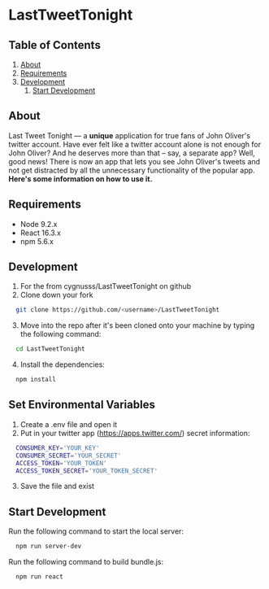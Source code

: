 # LastTweetTonight

## Table of Contents

1. [About](#about)
1. [Requirements](#requirements)
1. [Development](#development)
    1. [Start Development](#start-development)

## About

Last Tweet Tonight –– a **unique** application for true fans of John Oliver's twitter account. Have ever felt like a twitter account alone is not enough for John Oliver? And he deserves more than that – say, a separate app? Well, good news! There is now an app that lets you see John Oliver's tweets and not get distracted by all the unnecessary functionality of the popular app. 
**Here's some information on how to use it.**

## Requirements

- Node 9.2.x
- React 16.3.x
- npm 5.6.x

## Development

1. For the from cygnusss/LastTweetTonight on github
2. Clone down your fork
  ```sh
    git clone https://github.com/<username>/LastTweetTonight
  ```
3. Move into the repo after it's been cloned onto your machine by typing the following command:
  ```sh
    cd LastTweetTonight 
  ```
4. Install the dependencies:
  ```sh
    npm install
  ```
## Set Environmental Variables

1. Create a .env file and open it
2. Put in your twitter app (https://apps.twitter.com/) secret information:
  ```sh
    CONSUMER_KEY='YOUR_KEY'
    CONSUMER_SECRET='YOUR_SECRET'
    ACCESS_TOKEN='YOUR_TOKEN'
    ACCESS_TOKEN_SECRET='YOUR_TOKEN_SECRET'
  ```
3. Save the file and exist
  
## Start Development

Run the following command to start the local server:
  ```sh
    npm run server-dev
  ```
Run the following command to build bundle.js:
  ```sh
    npm run react
  ```

